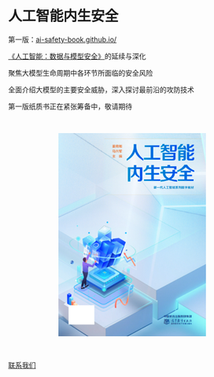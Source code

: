 # 人工智能内生安全

第一版：[ai-safety-book.github.io/](https://ai-safety-book.github.io/)

[《人工智能：数据与模型安全》](https://ai-data-model-safety.github.io/)的延续与深化

聚焦大模型生命周期中各环节所面临的安全风险

全面介绍大模型的主要安全威胁，深入探讨最前沿的攻防技术

第一版纸质书正在紧张筹备中，敬请期待

<br>
<p align="center">
  <img width="300"  src="./_static/myfrontpage/_images/front.png">
</p>
<br>

[联系我们](mailto:xingjunma@fudan.edu.cn)
